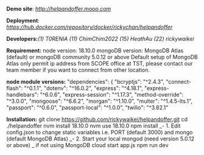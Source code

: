 **Demo site**: _http://helpandoffer.mooo.com_

**Deployment**: _https://hub.docker.com/repository/docker/rickychan/helpandoffer_

**Developers:**_(1) T0RENIA  (11) ChimChim2022 (15) HeathAu (22) rickywaikei_

**Requirement:**
node version: 18.10.0
mongoDB version: MongoDB Atlas (default) or mongoDB community 5.0.12 or above
Default setup of MongoDB Atlas only permit ip address from SCOPE office at TST, please contact our team member if you want to connect from other location.

**node module versions:**
  "dependencies": {
    "bcryptjs": "^2.4.3",
    "connect-flash": "^0.1.1",
    "dotenv": "^16.0.2",
    "express": "^4.18.1",
    "express-handlebars": "^6.0.6",
    "express-session": "^1.17.3",
    "method-override": "^3.0.0",
    "mongoose": "^6.6.2",
    "morgan": "^1.10.0",
    "multer": "^1.4.5-lts.1",
    "passport": "^0.6.0",
    "passport-local": "^1.0.0",
    "twilio": "^3.82.1"

**Installation:**
git clone https://github.com/rickywaikei/helpandoffer.git
cd ./helpandoffer
nvm install 18.10.0
nvm use 18.10.0
npm install
_- 1. Edit config.json to change static variables i.e. PORT (default 3000) and mongo (default MongoDB Atlas)
_- 2. Start your local mongod (need version 5.0.12 or above) 
_     if not using MongoDB cloud
start app.js
npm run dev

